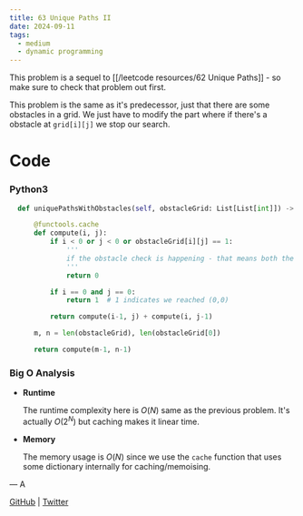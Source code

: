 ```yaml
---
title: 63 Unique Paths II
date: 2024-09-11
tags:
  - medium
  - dynamic programming
---
```


This problem is a sequel to [[/leetcode resources/62 Unique Paths]] - so make sure to check that problem out first.

This problem is the same as it's predecessor, just that there are some obstacles in a grid. We just have to modify the part where if there's a obstacle at `grid[i][j]` we stop our search.

# Code

### Python3

```python
  def uniquePathsWithObstacles(self, obstacleGrid: List[List[int]]) -> int:

      @functools.cache
      def compute(i, j):
          if i < 0 or j < 0 or obstacleGrid[i][j] == 1:
              '''
              if the obstacle check is happening - that means both the first two checks for i and j were false. Meaning, by the time obstacle is checked - both i and j are valid and in-bound
              '''
              return 0

          if i == 0 and j == 0:
              return 1  # 1 indicates we reached (0,0)

          return compute(i-1, j) + compute(i, j-1)

      m, n = len(obstacleGrid), len(obstacleGrid[0])

      return compute(m-1, n-1)
```

### Big O Analysis

- **Runtime**

  The runtime complexity here is $O(N)$ same as the previous problem. It's actually $O(2^N)$ but caching makes it linear time.

- **Memory**

  The memory usage is $O(N)$ since we use the `cache` function that uses some dictionary internally for caching/memoising.

— A

[GitHub](https://github.com/athkdev) | [Twitter](https://twitter.com/athkdev)

